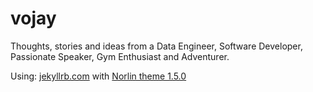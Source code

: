 # vojay

Thoughts, stories and ideas from a Data Engineer, Software Developer, Passionate Speaker, Gym Enthusiast and Adventurer.

Using: [jekyllrb.com](https://jekyllrb.com) with [Norlin theme 1.5.0](https://jekyllthemes.io/theme/norlin-dark-blog-jekyll-theme)

